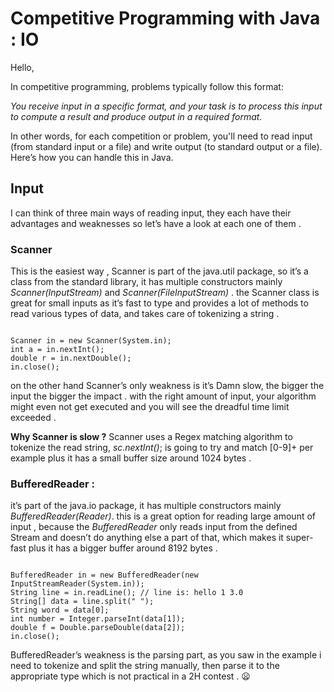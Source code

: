 <h1>Competitive Programming with Java : IO</h1>
Hello,

In competitive programming, problems typically follow this format:

<i>You receive input in a specific format, and your task is to process this input to compute a result and produce output in a required format.</i>

In other words, for each competition or problem, you'll need to read input (from standard input or a file) and write output (to standard output or a file). Here’s how you can handle this in Java.

<h2>Input</h2>
I can think of three main ways of reading input, they each have their advantages and weaknesses so let’s have a look at each one of them .

<h3>Scanner</h3>
This is the easiest way , Scanner is part of the java.util package, so it’s a class from the standard library, it has multiple constructors mainly <i>Scanner(InputStream)</i> and <i>Scanner(FileInputStream)</i> . the Scanner class is great for small inputs as it’s fast to type and provides a lot of methods to read various types of data, and takes care of tokenizing a string .


```

Scanner in = new Scanner(System.in);
int a = in.nextInt();
double r = in.nextDouble();
in.close();

```

on the other hand Scanner’s only weakness is it’s Damn slow, the bigger the input the bigger the impact . with the right amount of input, your algorithm might even not get executed and you will see the dreadful time limit exceeded .

<b>Why Scanner is slow  ?</b>
Scanner uses a Regex matching algorithm to tokenize the read string, <i>sc.nextInt()</i>; is going to try and match [0-9]+ per example plus it has a small buffer size around 1024 bytes .


<h3>BufferedReader :</h3>
it’s part of the java.io package, it has multiple constructors mainly <i>BufferedReader(Reader)</i>. this is a great option for reading large amount of input , because the <i>BufferedReader</i> only reads input from the defined Stream and doesn’t do anything else a part of that, which makes it super-fast plus it has a bigger buffer around 8192 bytes .

```

BufferedReader in = new BufferedReader(new InputStreamReader(System.in));
String line = in.readLine(); // line is: hello 1 3.0
String[] data = line.split(" ");
String word = data[0];
int number = Integer.parseInt(data[1]);
double f = Double.parseDouble(data[2]);
in.close();
```

BufferedReader’s weakness is the parsing part, as you saw in the example i need to tokenize and split the string manually, then parse it to the appropriate type which is not practical in a 2H contest .  😦

